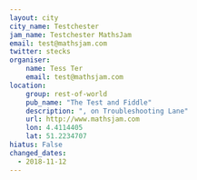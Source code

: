 ```yaml
---
layout: city                                       
city_name: Testchester                                                               
jam_name: Testchester MathsJam
email: test@mathsjam.com
twitter: stecks
organiser:
    name: Tess Ter
    email: test@mathsjam.com
location:
    group: rest-of-world
    pub_name: "The Test and Fiddle"
    description: ", on Troubleshooting Lane"
    url: http://www.mathsjam.com
    lon: 4.4114405
    lat: 51.2234707
hiatus: False
changed_dates:
  - 2018-11-12
---
```

